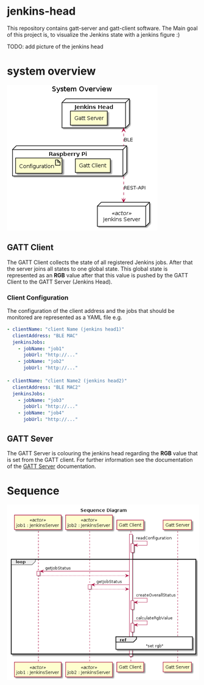 # jenkins-head
This repository contains gatt-server and gatt-client software. The Main goal of this project is, to visualize the Jenkins state with a jenkins figure :) 

TODO: add picture of the jenkins head

# system overview

![System Overview](./docs/diagrams/out/system-overview/system-overview.png)


## GATT Client
The GATT Client collects the state of all registered Jenkins jobs. After that the server joins all states to one global state. This global state is represented as an **RGB** value after that this value is pushed by the GATT Client to the GATT Server (Jenkins Head).

### Client Configuration
The configuration of the client address and the jobs that should be monitored are represented as a YAML file e.g.
```yaml
- clientName: "client Name (jenkins head1)"
  clientAddress: "BLE MAC"
  jenkinsJobs:
    - jobName: "job1"
      jobUrl: "http://..."
    - jobName: "job2"
      jobUrl: "http://..."

- clientName: "client Name2 (jenkins head2)"
  clientAddress: "BLE MAC2"
  jenkinsJobs:
    - jobName: "job3"
      jobUrl: "http://..."
    - jobName: "job4"
      jobUrl: "http://..."
```

## GATT Sever
The GATT Server is colouring the jenkins head regarding the **RGB** value that is set from the GATT client. For further information see the documentation of the [GATT Server](BLE-GATT-Sever/README.md) documentation.

# Sequence

![Sequence Diagram](./docs/diagrams/out/sequence-diagram/sequence-diagram.png)